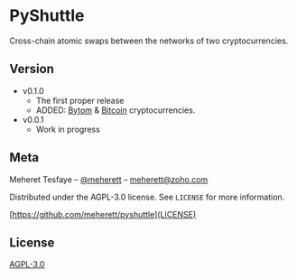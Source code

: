 # PyShuttle
Cross-chain atomic swaps between the networks of two cryptocurrencies.

## Version
* v0.1.0
    * The first proper release
    * ADDED: [Bytom](https://github.com/bytom/bytom) & [Bitcoin](https://github.com/bitcoin/bitcoin) cryptocurrencies.
* v0.0.1
    * Work in progress

## Meta

Meheret Tesfaye – [@meherett](https://github.com/meherett) – meherett@zoho.com

Distributed under the AGPL-3.0 license. See ``LICENSE`` for more information.

[https://github.com/meherett/pyshuttle](LICENSE)

## License
[AGPL-3.0](LICENSE)
